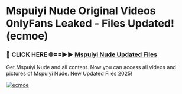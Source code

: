 # Mspuiyi Nude Original Videos 0nlyFans Leaked - Files Updated! (ecmoe)

<h3>🔴 CLICK HERE 🌐==►► <a href="https://tinyurl.com/5h6xmrr3" rel="nofollow">Mspuiyi Nude Updated Files</a></h3>

Get Mspuiyi Nude and all content. Now you can access all videos and pictures of Mspuiyi Nude. New Updated Files 2025!

[![ecmoe](https://i.imgur.com/KVD873Z.gif)](https://tinyurl.com/5h6xmrr3)
